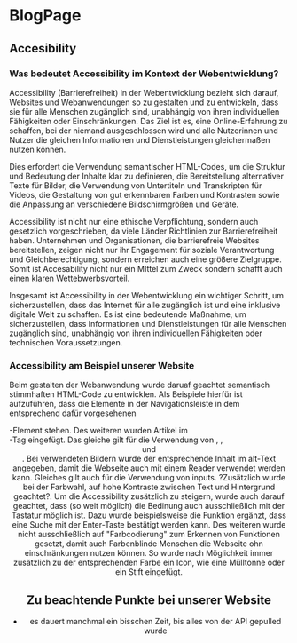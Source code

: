 # BlogPage
## Accesibility
### Was bedeutet Accessibility im Kontext der Webentwicklung? 
Accessibility (Barrierefreiheit) in der Webentwicklung bezieht sich darauf, Websites und Webanwendungen so zu gestalten und zu entwickeln, dass sie für alle Menschen zugänglich sind, unabhängig von ihren individuellen Fähigkeiten oder Einschränkungen. Das Ziel ist es, eine Online-Erfahrung zu schaffen, bei der niemand ausgeschlossen wird und alle Nutzerinnen und Nutzer die gleichen Informationen und Dienstleistungen gleichermaßen nutzen können.

Dies erfordert die Verwendung semantischer HTML-Codes, um die Struktur und Bedeutung der Inhalte klar zu definieren, die Bereitstellung alternativer Texte für Bilder, die Verwendung von Untertiteln und Transkripten für Videos, die Gestaltung von gut erkennbaren Farben und Kontrasten sowie die Anpassung an verschiedene Bildschirmgrößen und Geräte.

Accessibility ist nicht nur eine ethische Verpflichtung, sondern auch gesetzlich vorgeschrieben, da viele Länder Richtlinien zur Barrierefreiheit haben. Unternehmen und Organisationen, die barrierefreie Websites bereitstellen, zeigen nicht nur ihr Engagement für soziale Verantwortung und Gleichberechtigung, sondern erreichen auch eine größere Zielgruppe. Somit ist Accesability nicht nur ein MIttel zum Zweck sondern schafft auch einen klaren Wettebwerbsvorteil.

Insgesamt ist Accessibility in der Webentwicklung ein wichtiger Schritt, um sicherzustellen, dass das Internet für alle zugänglich ist und eine inklusive digitale Welt zu schaffen. Es ist eine bedeutende Maßnahme, um sicherzustellen, dass Informationen und Dienstleistungen für alle Menschen zugänglich sind, unabhängig von ihren individuellen Fähigkeiten oder technischen Voraussetzungen.
### Accessibility am Beispiel unserer Website
Beim gestalten der Webanwendung wurde daruaf geachtet semantisch stimmhaften HTML-Code zu entwicklen. Als Beispiele hierfür ist aufzuführen, dass die Elemente in der Navigationsleiste in dem entsprechend dafür vorgesehenen <nav>-Element stehen. Des weiteren wurden Artikel im <article>-Tag eingefügt. Das gleiche gilt für die Verwendung von <sections>, <h>, <header> und <footer>.
Bei verwendeten Bildern wurde der entsprechende Inhalt im alt-Text angegeben, damit die Webseite auch mit einem Reader verwendet werden kann.
Gleiches gilt auch für die Verwendung von inputs. 
?Zusätzlich wurde bei der Farbwahl, auf hohe Kontraste zwischen Text und Hintergrund geachtet?. 
Um die Accessibility zusätzlich zu steigern, wurde auch darauf geachtet, dass (so weit möglich) die Bedinung auch ausschließlich mit der Tastatur möglich ist. Dazu wurde beispielsweise die Funktion ergänzt, dass eine Suche mit der Enter-Taste bestätigt werden kann.
Des weiteren wurde nicht ausschließlich auf "Farbcodierung" zum Erkennen von Funktionen gesetzt, damit auch Farbenblinde Menschen die Webseite ohn einschränkungen nutzen können. So wurde nach Möglichkeit immer zusätzlich zu der entsprechenden Farbe ein Icon, wie eine Mülltonne oder ein Stift eingefügt.
## Zu beachtende Punkte bei unserer Website
- es dauert manchmal ein bisschen Zeit, bis alles von der API gepulled wurde